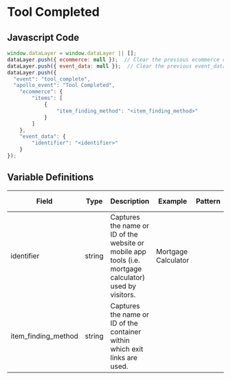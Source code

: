 # Tool Completed

### 

## Javascript Code
```js
window.dataLayer = window.dataLayer || [];
dataLayer.push({ ecommerce: null });  // Clear the previous ecommerce object.
dataLayer.push({ event_data: null });  // Clear the previous event_data object.
dataLayer.push({
  "event": "tool_complete",
  "apollo_event": "Tool Completed",
    "ecommerce": {
        "items": [
            {
                "item_finding_method": "<item_finding_method>"
            }
        ]
    },
    "event_data": {
        "identifier": "<identifier>"
    }
});
```

## Variable Definitions

|Field|Type|Description|Example|Pattern|Min Length|Max Length|Minimum|Maximum|Multiple Of|
| --- | --- | --- | --- | --- | --- | --- | --- | --- | --- |
|identifier|string|Captures the name or ID of the website or mobile app tools \(i.e. mortgage calculator\) used by visitors.|Mortgage Calculator|||||||
|item_finding_method|string|Captures the name or ID of the container within which exit links are used.||||||||




